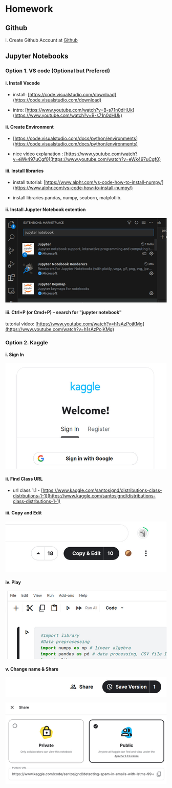 # Homework

## Github

i. Create Github Account at [Github](https://github.com/)

## Jupyter Notebooks

### Option 1. VS code (Optional but Prefered)

#### i. Install Vscode

- install: [https://code.visualstudio.com/download](https://code.visualstudio.com/download)

- intro: [https://www.youtube.com/watch?v=B-s71n0dHUk](https://www.youtube.com/watch?v=B-s71n0dHUk)

#### ii. Create Environment

- [https://code.visualstudio.com/docs/python/environments](https://code.visualstudio.com/docs/python/environments)

- nice vídeo explanation : [https://www.youtube.com/watch?v=eWk497uCgf0](https://www.youtube.com/watch?v=eWk497uCgf0)

#### iii. Install libraries

- install tutorial: [https://www.alphr.com/vs-code-how-to-install-numpy/](https://www.alphr.com/vs-code-how-to-install-numpy/)

- install libraries pandas, numpy, seaborn, matplotlib.

#### ii. Install Jupyter Notebook extention

![image](img/vscode_jupyter_ext.jpg)

#### iii. Ctrl+P (or Cmd+P) – search for "jupyter notebook"

tutorial vídeo: [https://www.youtube.com/watch?v=h1sAzPojKMg](https://www.youtube.com/watch?v=h1sAzPojKMg)

### Option 2. Kaggle

#### i. Sign In

![image](img/kaggle_signin.jpg)

#### ii. Find Class URL

- url class 1.1 - [https://www.kaggle.com/santosjgnd/distributions-class-distrbutions-1-1](https://www.kaggle.com/santosjgnd/distributions-class-distrbutions-1-1)

#### iii. Copy and Edit

![image](img/kaggle_copy_edit.jpg)

#### iv. Play

![image](img/kaggle_play.jpg)

#### v. Change name & Share

![image](img/kaggle_share.jpg)

![image](img/kaggle_share_public.jpg)
